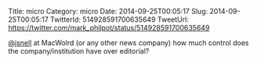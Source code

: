 Title: micro
Category: micro
Date: 2014-09-25T00:05:17
Slug: 2014-09-25T00:05:17
TwitterId: 514928591700635649
TweetUrl: https://twitter.com/mark_philpot/status/514928591700635649

[@jsnell](https://twitter.com/jsnell) at MacWolrd (or any other news company) how much control does the company/institution have over editorial?